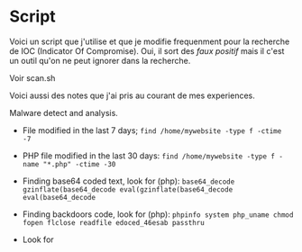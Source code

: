 # Script

Voici un script que j'utilise et que je modifie frequenment pour la recherche de IOC
(Indicator Of Compromise). Oui, il sort des *faux positif* mais il c'est un outil qu'on
ne peut ignorer dans la recherche.

Voir scan.sh

Voici aussi des notes que j'ai pris au courant de mes experiences.

Malware detect and analysis.

- File modified in the last 7 days;
`find /home/mywebsite -type f -ctime -7`

- PHP file modified in the last 30 days:
`find /home/mywebsite -type f -name "*.php" -ctime -30`

- Finding base64 coded text, look for (php):
`base64_decode
gzinflate(base64_decode
eval(gzinflate(base64_decode
eval(base64_decode`

- Finding backdoors code, look for (php):
`phpinfo
system
php_uname
chmod
fopen
flclose
readfile
edoced_46esab
passthru`

- Look for <script> tags

- Simple usefull grep:
`grep -Rn “shell_exec *(” /var/www
grep -Rn “include *(” /var/www
grep -Rn “require *(” /var/www
grep -Rn “include_once *(” /var/www
grep -Rn “require_once *(” /var/www
grep -Rn “shell_exec *(” /var/www
grep -Rn “base64_decode *(” /var/www
grep -Rn “phpinfo *(” /var/www
grep -Rn “system *(” /var/www
grep -Rn “php_uname *(” /var/www
grep -Rn “chmod *(” /var/www
grep -Rn “fopen *(” /var/www
grep -Rn “fclose *(” /var/www
grep -Rn “readfile *(” /var/www
grep -Rn “edoced_46esab *(” /var/www
grep -Rn “eval *(” /var/www
grep -Rn “passthru *(” /var/www

grep -RPn “(passthru|shell_exec|system|phpinfo|base64_decode|chmod|mkdir|fopen|fclose|readfile|php_uname|eval|tcpflood|udpflood|edoced_46esab) *\(” /var/www

grep -RPl --include=*.{php,txt,asp} "(passthru|shell_exec|system|phpinfo|base64_decode|chmod|mkdir|fopen|fclose|readfile) *\(" /var/www/`
